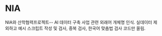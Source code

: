 # NIA

NIA와 산학협력프로젝트-- AI 데이터 구축 사업 관련 외래어 개체명 인식.
실데이터 제외하고 예시 스크립트 작성 및 검사, 중복 검사, 한국어 맞춤법 검사 코드만 올림.
